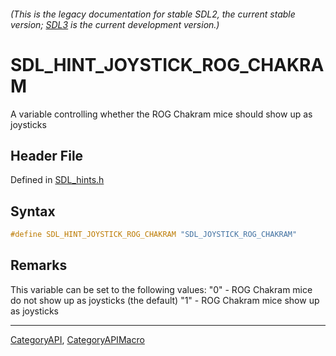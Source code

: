 ###### (This is the legacy documentation for stable SDL2, the current stable version; [SDL3](https://wiki.libsdl.org/SDL3/) is the current development version.)
# SDL_HINT_JOYSTICK_ROG_CHAKRAM

A variable controlling whether the ROG Chakram mice should show up as joysticks

## Header File

Defined in [SDL_hints.h](https://github.com/libsdl-org/SDL/blob/SDL2/include/SDL_hints.h)

## Syntax

```c
#define SDL_HINT_JOYSTICK_ROG_CHAKRAM "SDL_JOYSTICK_ROG_CHAKRAM"
```

## Remarks

This variable can be set to the following values: "0" - ROG Chakram mice do
not show up as joysticks (the default) "1" - ROG Chakram mice show up as
joysticks

----
[CategoryAPI](CategoryAPI), [CategoryAPIMacro](CategoryAPIMacro)

